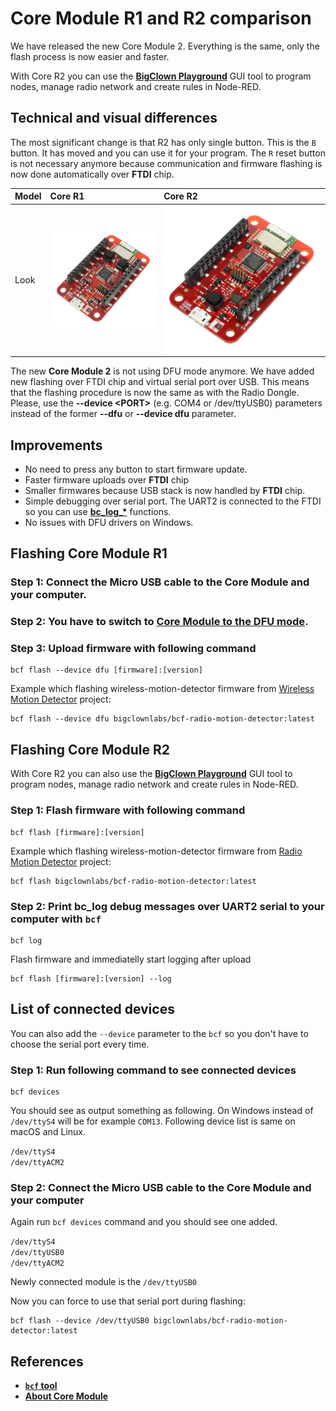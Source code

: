# Core Module R1 and R2 comparison

We have released the new Core Module 2. Everything is the same, only the flash process is now easier and faster.

With Core R2 you can use the [**BigClown Playground**](https://www.bigclown.com/doc/basics/quick-start-guide/) GUI tool to program nodes, manage radio network and create rules in Node-RED.

## Technical and visual differences

The most significant change is that R2 has only single button. This is the `B` button. It has moved and you can use it for your program. The `R` reset button is not necessary anymore because communication and firmware flashing is now done automatically over **FTDI** chip.

| Model | Core R1 | Core R2 |
| :--- | :--- | :--- |
| Look | ![](../.gitbook/assets/_hardware_core-module-1-and-2-comparsion_core-module-1.png) | ![](../.gitbook/assets/_hardware_core-module-1-and-2-comparsion_core-module-2.png) |

The new **Core Module 2** is not using DFU mode anymore. We have added new flashing over FTDI chip and virtual serial port over USB. This means that the flashing procedure is now the same as with the Radio Dongle. Please, use the **--device &lt;PORT&gt;** \(e.g. COM4 or /dev/ttyUSB0\) parameters instead of the former **--dfu** or **--device dfu** parameter.

## Improvements

* No need to press any button to start firmware update.
* Faster firmware uploads over **FTDI** chip
* Smaller firmwares because USB stack is now handled by **FTDI** chip.
* Simple debugging over serial port. The UART2 is connected to the FTDI so you can use [**bc\_log\_\***](http://sdk.bigclown.com/group__bc__log.html) functions.
* No issues with DFU drivers on Windows.

## Flashing Core Module R1

### Step 1: Connect the Micro USB cable to the Core Module and your computer.

### Step 2: You have to switch to [Core Module to the DFU mode](https://www.bigclown.com/doc/firmware/toolchain-guide/#switching-core-module-into-dfu-mode).

### Step 3: Upload firmware with following command

```text
bcf flash --device dfu [firmware]:[version]
```

Example which flashing wireless-motion-detector firmware from [Wireless Motion Detector](https://www.bigclown.com/doc/projects/radio-motion-detector/) project:

```text
bcf flash --device dfu bigclownlabs/bcf-radio-motion-detector:latest
```

## Flashing Core Module R2

With Core R2 you can also use the [**BigClown Playground**](https://www.bigclown.com/doc/basics/quick-start-guide/) GUI tool to program nodes, manage radio network and create rules in Node-RED.

### Step 1: Flash firmware with following command

```text
bcf flash [firmware]:[version]
```

Example which flashing wireless-motion-detector firmware from [Radio Motion Detector](https://www.bigclown.com/doc/projects/radio-motion-detector/) project:

```text
bcf flash bigclownlabs/bcf-radio-motion-detector:latest
```

### Step 2: Print bc\_log debug messages over UART2 serial to your computer with `bcf`

```text
bcf log
```

Flash firmware and immediatelly start logging after upload

```text
bcf flash [firmware]:[version] --log
```

## List of connected devices

You can also add the `--device` parameter to the `bcf` so you don't have to choose the serial port every time.

### Step 1: Run following command to see connected devices

```text
bcf devices
```

You should see as output something as following. On Windows instead of `/dev/ttyS4` will be for example `COM13`. Following device list is same on macOS and Linux.

`/dev/ttyS4`   
`/dev/ttyACM2`

### Step 2: Connect the Micro USB cable to the Core Module and your computer

Again run `bcf devices` command and you should see one added.

`/dev/ttyS4`   
`/dev/ttyUSB0`   
`/dev/ttyACM2`

Newly connected module is the `/dev/ttyUSB0`

Now you can force to use that serial port during flashing:

```text
bcf flash --device /dev/ttyUSB0 bigclownlabs/bcf-radio-motion-detector:latest
```

## References

* [**`bcf` tool**](https://www.bigclown.com/doc/tools/bcf/)
* [**About Core Module**](https://www.bigclown.com/doc/hardware/about-core-module/)


